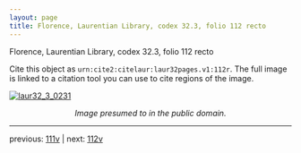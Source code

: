 ```yaml
---
layout: page
title: Florence, Laurentian Library, codex 32.3, folio 112 recto
---
```


Florence, Laurentian Library, codex 32.3, folio 112 recto

Cite this object as `urn:cite2:citelaur:laur32pages.v1:112r`.  The full image is linked to a citation tool you can use to cite regions of the image.

[![laur32_3_0231](http://www.homermultitext.org/iipsrv?IIIF=/project/homer/pyramidal/deepzoom/citelaur/laur32imgs/v1/laur32_3_0231.tif/full/800,/0/default.jpg)](http://www.homermultitext.org/ict2/?urn=urn:cite2:citelaur:laur32imgs.v1:laur32_3_0231) 

<p style="text-align: center; font-style: italic;">Image presumed to in the public domain.</p>

---

previous: [111v](../111v/) | next: [112v](../112v/)